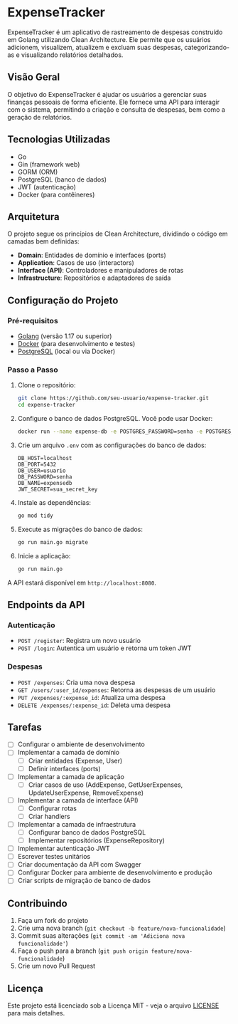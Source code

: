 # ExpenseTracker

ExpenseTracker é um aplicativo de rastreamento de despesas construído em Golang utilizando Clean Architecture. Ele permite que os usuários adicionem, visualizem, atualizem e excluam suas despesas, categorizando-as e visualizando relatórios detalhados.

## Visão Geral

O objetivo do ExpenseTracker é ajudar os usuários a gerenciar suas finanças pessoais de forma eficiente. Ele fornece uma API para interagir com o sistema, permitindo a criação e consulta de despesas, bem como a geração de relatórios.

## Tecnologias Utilizadas

- Go
- Gin (framework web)
- GORM (ORM)
- PostgreSQL (banco de dados)
- JWT (autenticação)
- Docker (para contêineres)

## Arquitetura

O projeto segue os princípios de Clean Architecture, dividindo o código em camadas bem definidas:

- **Domain**: Entidades de domínio e interfaces (ports)
- **Application**: Casos de uso (interactors)
- **Interface (API)**: Controladores e manipuladores de rotas
- **Infrastructure**: Repositórios e adaptadores de saída

## Configuração do Projeto

### Pré-requisitos

- [Golang](https://golang.org/doc/install) (versão 1.17 ou superior)
- [Docker](https://www.docker.com/products/docker-desktop) (para desenvolvimento e testes)
- [PostgreSQL](https://www.postgresql.org/download/) (local ou via Docker)

### Passo a Passo

1. Clone o repositório:

   ```bash
   git clone https://github.com/seu-usuario/expense-tracker.git
   cd expense-tracker
   ```

2. Configure o banco de dados PostgreSQL. Você pode usar Docker:

   ```bash
   docker run --name expense-db -e POSTGRES_PASSWORD=senha -e POSTGRES_USER=usuario -e POSTGRES_DB=expensedb -p 5432:5432 -d postgres
   ```

3. Crie um arquivo `.env` com as configurações do banco de dados:

   ```env
   DB_HOST=localhost
   DB_PORT=5432
   DB_USER=usuario
   DB_PASSWORD=senha
   DB_NAME=expensedb
   JWT_SECRET=sua_secret_key
   ```

4. Instale as dependências:

   ```bash
   go mod tidy
   ```

5. Execute as migrações do banco de dados:

   ```bash
   go run main.go migrate
   ```

6. Inicie a aplicação:
   ```bash
   go run main.go
   ```

A API estará disponível em `http://localhost:8080`.

## Endpoints da API

### Autenticação

- `POST /register`: Registra um novo usuário
- `POST /login`: Autentica um usuário e retorna um token JWT

### Despesas

- `POST /expenses`: Cria uma nova despesa
- `GET /users/:user_id/expenses`: Retorna as despesas de um usuário
- `PUT /expenses/:expense_id`: Atualiza uma despesa
- `DELETE /expenses/:expense_id`: Deleta uma despesa

## Tarefas

- [ ] Configurar o ambiente de desenvolvimento
- [ ] Implementar a camada de domínio
  - [ ] Criar entidades (Expense, User)
  - [ ] Definir interfaces (ports)
- [ ] Implementar a camada de aplicação
  - [ ] Criar casos de uso (AddExpense, GetUserExpenses, UpdateUserExpense, RemoveExpense)
- [ ] Implementar a camada de interface (API)
  - [ ] Configurar rotas
  - [ ] Criar handlers
- [ ] Implementar a camada de infraestrutura
  - [ ] Configurar banco de dados PostgreSQL
  - [ ] Implementar repositórios (ExpenseRepository)
- [ ] Implementar autenticação JWT
- [ ] Escrever testes unitários
- [ ] Criar documentação da API com Swagger
- [ ] Configurar Docker para ambiente de desenvolvimento e produção
- [ ] Criar scripts de migração de banco de dados

## Contribuindo

1. Faça um fork do projeto
2. Crie uma nova branch (`git checkout -b feature/nova-funcionalidade`)
3. Commit suas alterações (`git commit -am 'Adiciona nova funcionalidade'`)
4. Faça o push para a branch (`git push origin feature/nova-funcionalidade`)
5. Crie um novo Pull Request

## Licença

Este projeto está licenciado sob a Licença MIT - veja o arquivo [LICENSE](LICENSE) para mais detalhes.
